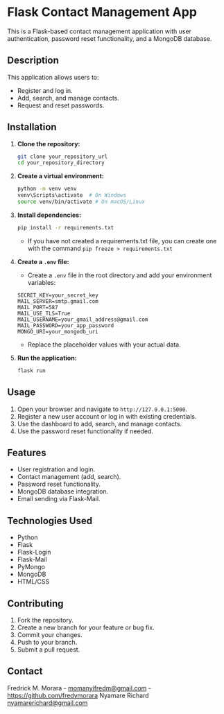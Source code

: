 # Flask Contact Management App

This is a Flask-based contact management application with user authentication, password reset functionality, and a MongoDB database.

## Description

This application allows users to:

* Register and log in.
* Add, search, and manage contacts.
* Request and reset passwords.

## Installation

1.  **Clone the repository:**

    ```bash
    git clone your_repository_url
    cd your_repository_directory
    ```

2.  **Create a virtual environment:**

    ```bash
    python -m venv venv
    venv\Scripts\activate  # On Windows
    source venv/bin/activate # On macOS/Linux
    ```

3.  **Install dependencies:**

    ```bash
    pip install -r requirements.txt
    ```
    * If you have not created a requirements.txt file, you can create one with the command `pip freeze > requirements.txt`

4.  **Create a `.env` file:**

    * Create a `.env` file in the root directory and add your environment variables:

    ```
    SECRET_KEY=your_secret_key
    MAIL_SERVER=smtp.gmail.com
    MAIL_PORT=587
    MAIL_USE_TLS=True
    MAIL_USERNAME=your_gmail_address@gmail.com
    MAIL_PASSWORD=your_app_password
    MONGO_URI=your_mongodb_uri
    ```

    * Replace the placeholder values with your actual data.

5.  **Run the application:**

    ```bash
    flask run
    ```

## Usage

1.  Open your browser and navigate to `http://127.0.0.1:5000`.
2.  Register a new user account or log in with existing credentials.
3.  Use the dashboard to add, search, and manage contacts.
4.  Use the password reset functionality if needed.

## Features

* User registration and login.
* Contact management (add, search).
* Password reset functionality.
* MongoDB database integration.
* Email sending via Flask-Mail.

## Technologies Used

* Python
* Flask
* Flask-Login
* Flask-Mail
* PyMongo
* MongoDB
* HTML/CSS

## Contributing

1.  Fork the repository.
2.  Create a new branch for your feature or bug fix.
3.  Commit your changes.
4.  Push to your branch.
5.  Submit a pull request.

## Contact

Fredrick M. Morara - momanyifredm@gmail.com - https://github.com/fredymorara
Nyamare Richard nyamarerichard@gmail.com
